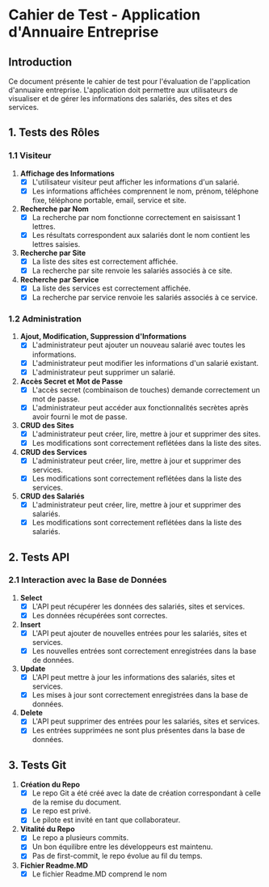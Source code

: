 # Cahier de Test - Application d'Annuaire Entreprise

## Introduction
Ce document présente le cahier de test pour l'évaluation de l'application d'annuaire entreprise. L'application doit permettre aux utilisateurs de visualiser et de gérer les informations des salariés, des sites et des services.

## 1. Tests des Rôles

### 1.1 Visiteur
1. **Affichage des Informations**
   - [x] L'utilisateur visiteur peut afficher les informations d'un salarié.
   - [x] Les informations affichées comprennent le nom, prénom, téléphone fixe, téléphone portable, email, service et site.

2. **Recherche par Nom**
   - [x] La recherche par nom fonctionne correctement en saisissant 1 lettres.
   - [x] Les résultats correspondent aux salariés dont le nom contient les lettres saisies.

3. **Recherche par Site**
   - [x] La liste des sites est correctement affichée.
   - [x] La recherche par site renvoie les salariés associés à ce site.

4. **Recherche par Service**
   - [x] La liste des services est correctement affichée.
   - [x] La recherche par service renvoie les salariés associés à ce service.

### 1.2 Administration
1. **Ajout, Modification, Suppression d'Informations**
   - [x] L'administrateur peut ajouter un nouveau salarié avec toutes les informations.
   - [x] L'administrateur peut modifier les informations d'un salarié existant.
   - [x] L'administrateur peut supprimer un salarié.

2. **Accès Secret et Mot de Passe**
   - [x] L'accès secret (combinaison de touches) demande correctement un mot de passe.
   - [x] L'administrateur peut accéder aux fonctionnalités secrètes après avoir fourni le mot de passe.

3. **CRUD des Sites**
   - [x] L'administrateur peut créer, lire, mettre à jour et supprimer des sites.
   - [x] Les modifications sont correctement reflétées dans la liste des sites.

4. **CRUD des Services**
   - [x] L'administrateur peut créer, lire, mettre à jour et supprimer des services.
   - [x] Les modifications sont correctement reflétées dans la liste des services.

5. **CRUD des Salariés**
   - [x] L'administrateur peut créer, lire, mettre à jour et supprimer des salariés.
   - [x] Les modifications sont correctement reflétées dans la liste des salariés.

## 2. Tests API

### 2.1 Interaction avec la Base de Données
1. **Select**
   - [x] L'API peut récupérer les données des salariés, sites et services.
   - [x] Les données récupérées sont correctes.

2. **Insert**
   - [x] L'API peut ajouter de nouvelles entrées pour les salariés, sites et services.
   - [x] Les nouvelles entrées sont correctement enregistrées dans la base de données.

3. **Update**
   - [x] L'API peut mettre à jour les informations des salariés, sites et services.
   - [x] Les mises à jour sont correctement enregistrées dans la base de données.

4. **Delete**
   - [x] L'API peut supprimer des entrées pour les salariés, sites et services.
   - [x] Les entrées supprimées ne sont plus présentes dans la base de données.

## 3. Tests Git
1. **Création du Repo**
   - [x] Le repo Git a été créé avec la date de création correspondant à celle de la remise du document.
   - [x] Le repo est privé.
   - [x] Le pilote est invité en tant que collaborateur.

2. **Vitalité du Repo**
   - [x] Le repo a plusieurs commits.
   - [x] Un bon équilibre entre les développeurs est maintenu.
   - [x] Pas de first-commit, le repo évolue au fil du temps.

3. **Fichier Readme.MD**
   - [x] Le fichier Readme.MD comprend le nom
